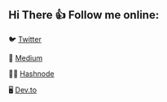 ## Hi There 👍 Follow me online:

🐦 [Twitter](https://twitter.com/jorgeandrealves)


📖 [Medium](https://jorgeandrealves.medium.com)

🧑‍💻 [Hashnode](https://jorgeandrealves.hashnode.com)

🖥 [Dev.to](https://dev.to/jorgealves)
